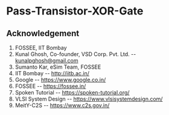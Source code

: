 # Pass-Transistor-XOR-Gate
## Acknowledgement
1) FOSSEE, IIT Bombay
2) Kunal Ghosh, Co-founder, VSD Corp. Pvt. Ltd. -- kunalpghosh@gmail.com
3) Sumanto Kar, eSim Team, FOSSEE
4) IIT Bombay -- http://iitb.ac.in/
5) Google -- https://www.google.co.in/
6) FOSSEE -- https://fossee.in/
7) Spoken Tutorial -- https://spoken-tutorial.org/
8) VLSI System Design -- https://www.vlsisystemdesign.com/
9) MeitY-C2S -- https://www.c2s.gov.in/
